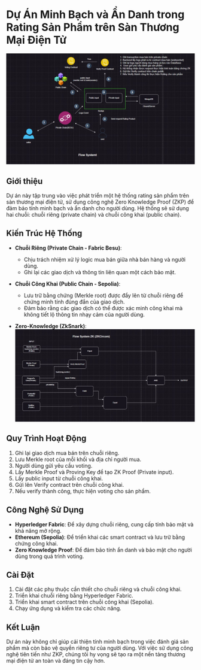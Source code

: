 # Dự Án Minh Bạch và Ẩn Danh trong Rating Sản Phẩm trên Sàn Thương Mại Điện Tử
![Alt text](./front/src/assets/flowSystem.jpg "Optional title")

## Giới thiệu
Dự án này tập trung vào việc phát triển một hệ thống rating sản phẩm trên sàn thương mại điện tử, sử dụng công nghệ Zero Knowledge Proof (ZKP) để đảm bảo tính minh bạch và ẩn danh cho người dùng. Hệ thống sẽ sử dụng hai chuỗi: chuỗi riêng (private chain) và chuỗi công khai (public chain).

## Kiến Trúc Hệ Thống
- **Chuỗi Riêng (Private Chain - Fabric Besu)**: 
  - Chịu trách nhiệm xử lý logic mua bán giữa nhà bán hàng và người dùng.
  - Ghi lại các giao dịch và thông tin liên quan một cách bảo mật.

- **Chuỗi Công Khai (Public Chain - Sepolia)**: 
  - Lưu trữ bằng chứng (Merkle root) được đẩy lên từ chuỗi riêng để chứng minh tính đúng đắn của giao dịch.
  - Đảm bảo rằng các giao dịch có thể được xác minh công khai mà không tiết lộ thông tin nhạy cảm của người dùng.
- **Zero-Knowledge (ZkSnark)**:   
  ![Alt text](./front/src/assets/flowCircuit.jpg "Optional title")

## Quy Trình Hoạt Động
1. Ghi lại giao dịch mua bán trên chuỗi riêng.
2. Lưu Merkle root của mỗi khối và địa chỉ người mua.
3. Người dùng gửi yêu cầu voting.
4. Lấy Merkle Proof và Proving Key để tạo ZK Proof (Private input).
5. Lấy public input từ chuỗi công khai.
6. Gửi lên Verify contract trên chuỗi công khai.
7. Nếu verify thành công, thực hiện voting cho sản phẩm.

## Công Nghệ Sử Dụng
- **Hyperledger Fabric**: Để xây dựng chuỗi riêng, cung cấp tính bảo mật và khả năng mở rộng.
- **Ethereum (Sepolia)**: Để triển khai các smart contract và lưu trữ bằng chứng công khai.
- **Zero Knowledge Proof**: Để đảm bảo tính ẩn danh và bảo mật cho người dùng trong quá trình voting.

## Cài Đặt
1. Cài đặt các phụ thuộc cần thiết cho chuỗi riêng và chuỗi công khai.
2. Triển khai chuỗi riêng bằng Hyperledger Fabric.
3. Triển khai smart contract trên chuỗi công khai (Sepolia).
4. Chạy ứng dụng và kiểm tra các chức năng.

## Kết Luận
Dự án này không chỉ giúp cải thiện tính minh bạch trong việc đánh giá sản phẩm mà còn bảo vệ quyền riêng tư của người dùng. Với việc sử dụng công nghệ tiên tiến như ZKP, chúng tôi hy vọng sẽ tạo ra một nền tảng thương mại điện tử an toàn và đáng tin cậy hơn.